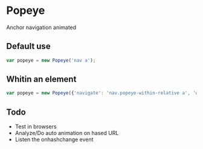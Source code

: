 Popeye
======

Anchor navigation animated

## Default use
```javascript
var popeye = new Popeye('nav a');
```

## Whitin an element
```javascript
var popeye = new Popeye({'navigate': 'nav.popeye-within-relative a', 'within': 'div.popeye-within-relative'});
```

## Todo
* Test in browsers
* Analyze/Do auto animation on hased URL
* Listen the onhashchange event